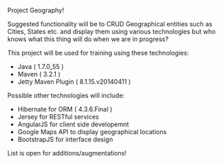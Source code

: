 
Project Geography!

Suggested functionality will be to CRUD Geographical entities such as Cities, States etc. and 
display them using various technologies but who knows what this thing will do when we are in progress?

This project will be used for training using these technologies:

* Java               ( 1.7.0_55 )
* Maven              ( 3.2.1 )
* Jetty Maven Plugin ( 8.1.15.v20140411 )

Possible other technologies will include:

* Hibernate for ORM ( 4.3.6.Final )
* Jersey for RESTful services
* AngularJS for client side developemnt
* Google Maps API to display geographical locations
* BootstrapJS for interface design

List is open for additions/augmentations!
